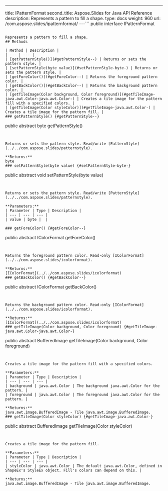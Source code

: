 ---
title: IPatternFormat
second_title: Aspose.Slides for Java API Reference
description: Represents a pattern to fill a shape.
type: docs
weight: 960
url: /com.aspose.slides/ipatternformat/
---```
public interface IPatternFormat
```

Represents a pattern to fill a shape.
## Methods

| Method | Description |
| --- | --- |
| [getPatternStyle()](#getPatternStyle--) | Returns or sets the pattern style. |
| [setPatternStyle(byte value)](#setPatternStyle-byte-) | Returns or sets the pattern style. |
| [getForeColor()](#getForeColor--) | Returns the foreground pattern color. |
| [getBackColor()](#getBackColor--) | Returns the background pattern color. |
| [getTileImage(Color background, Color foreground)](#getTileImage-java.awt.Color-java.awt.Color-) | Creates a tile image for the pattern fill with a specified colors. |
| [getTileImage(Color styleColor)](#getTileImage-java.awt.Color-) | Creates a tile image for the pattern fill. |
### getPatternStyle() {#getPatternStyle--}
```
public abstract byte getPatternStyle()
```


Returns or sets the pattern style. Read/write [PatternStyle](../../com.aspose.slides/patternstyle).

**Returns:**
byte
### setPatternStyle(byte value) {#setPatternStyle-byte-}
```
public abstract void setPatternStyle(byte value)
```


Returns or sets the pattern style. Read/write [PatternStyle](../../com.aspose.slides/patternstyle).

**Parameters:**
| Parameter | Type | Description |
| --- | --- | --- |
| value | byte |  |

### getForeColor() {#getForeColor--}
```
public abstract IColorFormat getForeColor()
```


Returns the foreground pattern color. Read-only [IColorFormat](../../com.aspose.slides/icolorformat).

**Returns:**
[IColorFormat](../../com.aspose.slides/icolorformat)
### getBackColor() {#getBackColor--}
```
public abstract IColorFormat getBackColor()
```


Returns the background pattern color. Read-only [IColorFormat](../../com.aspose.slides/icolorformat).

**Returns:**
[IColorFormat](../../com.aspose.slides/icolorformat)
### getTileImage(Color background, Color foreground) {#getTileImage-java.awt.Color-java.awt.Color-}
```
public abstract BufferedImage getTileImage(Color background, Color foreground)
```


Creates a tile image for the pattern fill with a specified colors.

**Parameters:**
| Parameter | Type | Description |
| --- | --- | --- |
| background | java.awt.Color | The background java.awt.Color for the pattern. |
| foreground | java.awt.Color | The foreground java.awt.Color for the pattern. |

**Returns:**
java.awt.image.BufferedImage - Tile java.awt.image.BufferedImage.
### getTileImage(Color styleColor) {#getTileImage-java.awt.Color-}
```
public abstract BufferedImage getTileImage(Color styleColor)
```


Creates a tile image for the pattern fill.

**Parameters:**
| Parameter | Type | Description |
| --- | --- | --- |
| styleColor | java.awt.Color | The default java.awt.Color, defined in ShapeEx's StyleEx object. Fill's colors can depend on this. |

**Returns:**
java.awt.image.BufferedImage - Tile java.awt.image.BufferedImage.
